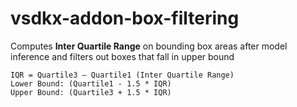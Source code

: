 # vsdkx-addon-box-filtering

Computes **Inter Quartile Range** on bounding box areas after model inference 
and filters out boxes that fall in upper bound

```
IQR = Quartile3 – Quartile1 (Inter Quartile Range)
Lower Bound: (Quartile1 - 1.5 * IQR)
Upper Bound: (Quartile3 + 1.5 * IQR)
```